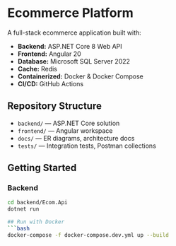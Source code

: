 # Ecommerce Platform

A full-stack ecommerce application built with:
- **Backend:** ASP.NET Core 8 Web API
- **Frontend:** Angular 20
- **Database:** Microsoft SQL Server 2022
- **Cache:** Redis
- **Containerized:** Docker & Docker Compose
- **CI/CD:** GitHub Actions

## Repository Structure
- `backend/` — ASP.NET Core solution
- `frontend/` — Angular workspace
- `docs/` — ER diagrams, architecture docs
- `tests/` — Integration tests, Postman collections

## Getting Started
### Backend
```bash
cd backend/Ecom.Api
dotnet run

## Run with Docker
```bash
docker-compose -f docker-compose.dev.yml up --build

